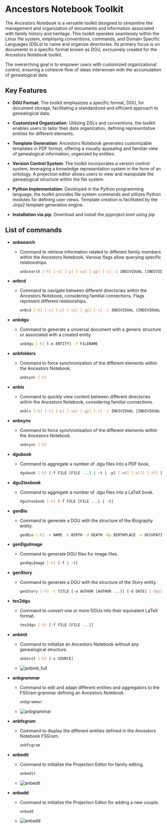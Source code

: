 # Ancestors Notebook Toolkit

The *Ancestors Notebook* is a versatile toolkit designed to streamline the management and organization of documents and information associated with family history and heritage.
This toolkit operates seamlessly within the Linux file system, employing conventions, commands, and Domain Specific Languages (DSLs) to name and organize directories.
 Its primary focus is on documents in a specific format known as DGU, exclusively created for the Ancestors Notebook toolkit. 

The overarching goal is to empower users with customized organizational control, ensuring a cohesive flow of ideas interwoven with the accumulation of genealogical data.

## Key Features

- **DGU Format**: The toolkit emphasizes a specific format, DGU, for document storage, facilitating a standardized and efficient approach to genealogical data.

- **Customized Organization**: Utilizing DSLs and conventions, the toolkit enables users to tailor their data organization, defining representative entities for different elements.

- **Template Generation**: Ancestors Notebook generates customizable templates in PDF format, offering a visually appealing and familiar view of genealogical information, organized by entities.

- **Version Control System**: The toolkit incorporates a version control system, leveraging a knowledge representation system in the form of an ontology. A projection editor allows users to view and manipulate the genealogical structure within the file system.

- **Python Implementation**: Developed in the Python programming language, the toolkit provides file system commands and utilizes Python modules for defining user views. Template creation is facilitated by the Jinja2 template generation engine.

- **Installation via pip**: Download and install the pyproject.toml using pip

## List of commands

- **anbsearch**
  - Command to retrieve information related to different family members within the Ancestors Notebook. Various flags allow querying specific relationships.
    ```bash
    anbsearch [-h] [-s] [-p] [-ua] [-gp] [-c] -i INDIVIDUAL [INDIVIDUAL ...]
    ```

- **anbcd**
  - Command to navigate between different directories within the Ancestors Notebook, considering familial connections. Flags represent different relationships.
    ```bash
    anbcd [-h] [-s] [-p] [-ua] [-gp] [-c] -i INDIVIDUAL [INDIVIDUAL ...]
    ```

- **anbdgu**
  - Command to generate a universal document with a generic structure or associated with a created entity.
    ```bash
    anbdgu [-h] [-e ENTITY] -f FILENAME
    ```

- **anbfolders**
  - Command to force synchronization of the different elements within the Ancestors Notebook.
    ```bash
    anbsync [-h]
    ```

- **anbls**
  - Command to quickly view content between different directories within the Ancestors Notebook, considering familial connections.
    ```bash
    anbls [-h] [-s] [-p] [-ua] [-gp] [-c] -i INDIVIDUAL [INDIVIDUAL ...]
    ```

- **anbsync**
  - Command to force synchronization of the different elements within the Ancestors Notebook.
    ```bash
    anbsync [-h]
    ```

- **dgubook**
  - Command to aggregate a number of .dgu files into a PDF book.
    ```bash
    dgubook [-h] [-f FILE [FILE ...] | -t | -p] [-md] [-all] [-tf] [-o OUTPUT]
    ```

- **dgu2texbook**
  - Command to aggregate a number of .dgu files into a LaTeX book.
    ```bash
    dgu2texbook [-h] [-f FILE [FILE ...] | -t]
    ```

- **genBio**
  - Command to generate a DGU with the structure of the Biography entity.
    ```bash
    genBio [-h] -n NAME -b BIRTH -d DEATH -bp BIRTHPLACE -o OCCUPATION
    ```

- **genDguImage**
  - Command to generate DGU files for image files.
    ```bash
    genDguImage [-h] [-f | -t]
    ```

- **genStory**
  - Command to generate a DGU with the structure of the Story entity.
    ```bash
    genStory [-h] -t TITLE [-a AUTHOR [AUTHOR ...]] [-d DATE] [-dgu]
    ```

- **tex2dgu**
  - Command to convert one or more DGUs into their equivalent LaTeX format.
    ```bash
    tex2dgu [-h] [-f FILE [FILE ...]]
    ```

- **anbinit**
  - Command to initialize an Ancestors Notebook without any genealogical structure.
    ```bash
    anbinit [-h] [-s SOURCE]
    ```
  - ![anbinit_full](https://github.com/mishlawi/ANBToolKit/assets/48862635/703d7593-3eab-4aaa-8817-38fd97cd7a33)


- **anbgrammar**
  - Command to edit and adapt different entities and aggregators to the FSGram grammar defining an Ancestors Notebook.
    ```bash
    anbgrammar
    ```
  - ![anbgrammar](https://github.com/mishlawi/ANBToolKit/assets/48862635/b6b84120-1f02-440e-b771-05e50b8fc1b7)
 

- **anbfsgram**
  - Command to display the different entities defined in the Ancestors Notebook FSGram.
    ```bash
    anbfsgram
    ```

- **anbedit**
  - Command to initialize the Projection Editor for family editing.
    ```bash
    anbedit
    ```
  - ![anbedit](https://github.com/mishlawi/ANBToolKit/assets/48862635/6d8c371e-dace-46f5-bd8f-eb4e64266fe8)

- **anbadd**
  - Command to initialize the Projection Editor for adding a new couple.
    ```bash
    anbadd
    ```
  - ![anbadd](https://github.com/mishlawi/ANBToolKit/assets/48862635/b921136d-e168-4783-b184-310e2c0bc559)
 

